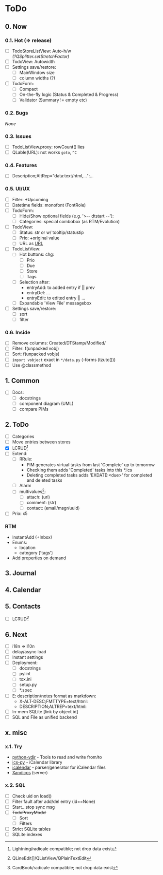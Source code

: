 # ToDo

## 0. Now

### 0.1. Hot (&rArr; release)
- [ ] TodoStoreListView: Auto-h/w  
   *(?QSplitter.setStretchFactor)*
- [ ] TodoView: Autowidth
- [ ] Settings save/restore:
  - [ ] MainWindow size
  - [ ] column widths (?)
- [ ] TodoForm:
  - [ ] Compact
  - [ ] On-the-fly logic (Status & Completed & Progress)
  - [ ] Validator (Summary != empty etc)

### 0.2. Bugs
*None*

### 0.3. Issues
- [ ] TodoListView.proxy: rowCount() lies
- [ ] QLable(URL): not works `goto`, `^C`

### 0.4. Features
- [ ] Description;AltRep="data:text/html,...":...

### 0.5. UI/UX
- [ ] Filter: +Upcoming
- [ ] Datetime fields: monofont (FontRole)
- [ ] TodoForm:
  - [ ] Hide/Show optional fields (e.g. '>-- dtstart --'):
  - [ ] Categories: special combobox (as RTM/Evolution)
- [ ] TodoView:
  - [ ] Status: str or w/ tooltip/statustip
  - [ ] Prio: +original value
  - [ ] URL as [URL](URL)
- [ ] TodoListView:
  - [ ] Hot buttons: chg:
     - [ ] Prio
     - [ ] Due
     - [ ] Store
     - [ ] Tags
  - [ ] Selection after:
     - entryAdd: to added entry if || prev
     - entryDel: &hellip;
     - entryEdit: to edited entry || &hellip;
  - [ ] Expandable 'View File' messagebox
- [ ] Settings save/restore:
  - [ ] sort
  - [ ] filter

### 0.6. Inside
- [ ] Remove columns: Created/DTStamp/Modified/
- [ ] Filter: f(unpacked vobj)
- [ ] Sort: f(unpacked vobjs)
- [ ] `import vobject` exact in `*/data.py` (-forms (tzutc()))
- [ ] Use @classmethod

## 1. Common
- [ ] Docs:
  - [ ] docstrings
  - [ ] component diagram (UML)
  - [ ] compare PIMs

## 2. ToDo
- [ ] Categories
- [ ] Move entries between stores
- [x] LCRUD[^1]
- [ ] Extend:
  - [ ] RRule:
     - PIM generates virtual tasks from last 'Complete' up to tomorrow
     - Checking them adds 'Completed' tasks into this *.ics
     - Deleting completed tasks adds 'EXDATE:&lt;due&gt;' for completed and deleted tasks
  - [ ] Alarm
  - [ ] multivalues[^3]:
     - [ ] attach: (url)
     - [ ] comment: (str)
     - [ ] contact: (email/msgr/uuid)
- [ ] Prio: x5

### RTM
- InstantAdd (+Inbox)
- Enums:
  - location
  - category ('tags')
- Add properties on demand

## 3. Journal

## 4. Calendar

## 5. Contacts
- [ ] LCRUD[^2]

## 6. Next
- [ ] i18n &rArr; l10n
- [ ] delay/async load
- [ ] Instant settings
- [ ] Deployment:
  - [ ] docstrings
  - [ ] pylint
  - [ ] tox.ini
  - [ ] setup.py
  - [ ] \*.spec
- [ ] E: description/notes format as markdown:
  - X-ALT-DESC;FMTTYPE=text/html:
  - DESCRIPTION;ALTREP=text/html:
- [ ] In-mem SQLite [link by object id]
- [ ] SQL and File as unified backend

## x. misc

### x.1. Try
- [python-vdir](https://github.com/pimutils/python-vdir) - Tools to read and write from/to
- [ics-py](https://github.com/ics-py/ics-py/) - iCalendar library
- [icalendar](https://github.com/collective/icalendar/) -  parser/generator for iCalendar files
- [Xandicos](https://github.com/jelmer/xandikos) (server)

### x.2. SQL
- [ ] Check uid on load()
- [ ] Filter fault after add/del entry (id==None)
- [ ] Start...stop sync msg
- [ ] ~~TodoProxyModel~~
  - [ ] Sort
  - [ ] Filters
- [ ] Strict SQLite tables
- [ ] SQLite indexes

[^1]: Lightning/radicale compatible; not drop data exist
[^2]: CardBook/radicale compatible; not drop data exist
[^3]: QLineEdit[]/QListView/QPlainTextEdit
